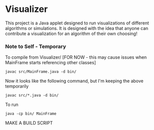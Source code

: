 # Visualizer
This project is a Java applet designed to run visualizations of different algorithms or simulations. It is designed with the idea that anyone can contribute a visualization for an algorithm of their own choosing!


### Note to Self - Temporary
To compile from Visualizer/ [FOR NOW - this may cause issues when MainFrame starts referencing other classes]
```
javac src/MainFrame.java -d bin/
```
Now it looks like the following command, but I'm keeping the above temporarily
```
javac src/*.java -d bin/
```
To run
```
java -cp bin/ MainFrame
```
MAKE A BUILD SCRIPT
